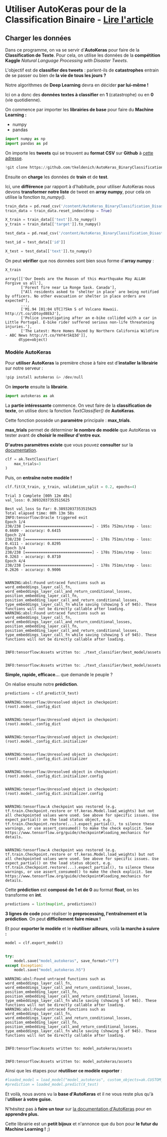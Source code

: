 # **Utiliser AutoKeras pour de la Classification Binaire** - [Lire l'article](https://inside-machinelearning.com/autokeras-la-librairie-du-futur/)

## **Charger les données**

Dans ce programme, on va se servir d'**AutoKeras** pour faire de la **Classification de Texte**. Pour cela, on utilise les données de la **compétition Kaggle** *Natural Language Processing with Disaster Tweets*.

L'objectif est de **classifier des tweets** : parlent-ils de **catastrophes** entrain de se passer ou bien de **la vie de tous les jours ?**

Notre algorithmes de **Deep Learning** devra en décider **par lui-même !**

Ici on a donc des **données textes à classifier** en **1** (catastrophe) ou en **0** (vie quotidienne).

On commence par importer les **librairies de base** pour faire du **Machine Learning :**
- numpy
- pandas


```python
import numpy as np
import pandas as pd
```

On importe les **tweets** qui se trouvent au **format CSV** sur **Github** à [cette adresse](https://github.com/tkeldenich/AutoKeras_BinaryClassification_DisasterTweet).


```python
!git clone https://github.com/tkeldenich/AutoKeras_BinaryClassification_DisasterTweet.git  &> /dev/null
```

Ensuite on **charge** les données de **train** et de **test**.

Ici, une **différence** par rapport à d'habitude, pour utiliser AutoKeras nous devons **transformer notre liste** de tweet en **array numpy**, pour cela on utilise la fonction *to_numpy()*.


```python
train_data = pd.read_csv('/content/AutoKeras_BinaryClassification_DisasterTweet/train.csv', index_col = 'id')
train_data = train_data.reset_index(drop = True)

X_train = train_data[['text']].to_numpy()
y_train = train_data[['target']].to_numpy()
```


```python
test_data = pd.read_csv('/content/AutoKeras_BinaryClassification_DisasterTweet/test.csv')

test_id = test_data[['id']]

X_test = test_data[['text']].to_numpy()
```

On peut **vérifier** que nos données sont bien sous forme d'**array numpy** :


```python
X_train
```




    array([['Our Deeds are the Reason of this #earthquake May ALLAH Forgive us all'],
           ['Forest fire near La Ronge Sask. Canada'],
           ["All residents asked to 'shelter in place' are being notified by officers. No other evacuation or shelter in place orders are expected"],
           ...,
           ['M1.94 [01:04 UTC]?5km S of Volcano Hawaii. http://t.co/zDtoyd8EbJ'],
           ['Police investigating after an e-bike collided with a car in Little Portugal. E-bike rider suffered serious non-life threatening injuries.'],
           ['The Latest: More Homes Razed by Northern California Wildfire - ABC News http://t.co/YmY4rSkQ3d']],
          dtype=object)



### **Modèle AutoKeras**

Pour **utiliser AutoKeras** la première chose à faire est d'**installer la librairie** sur notre serveur :


```python
!pip install autokeras &> /dev/null
```

On **importe** ensuite la **librairie**.


```python
import autokeras as ak
```

La **partie intéressante** commence. On veut faire de la **classification de texte**, on utilise donc la fonction *TextClassifier()* de **AutoKeras**.

Cette fonction possède un **paramètre** principale : **max_trials**.

**max_trials** permet de déterminer **le nombre de modèle** que AutoKeras va tester avant de **choisir le meilleur d'entre eux**.

**D'autres paramètres existe** que vous pouvez **consulter** sur la [documentation](https://autokeras.com/text_classifier/).


```python
clf = ak.TextClassifier(
    max_trials=3
)
```

Puis, on **entraîne notre modèle !**


```python
clf.fit(X_train, y_train, validation_split = 0.2, epochs=4)
```

    Trial 3 Complete [00h 12m 40s]
    val_loss: 0.38932037353515625
    
    Best val_loss So Far: 0.38932037353515625
    Total elapsed time: 00h 13m 58s
    INFO:tensorflow:Oracle triggered exit
    Epoch 1/4
    238/238 [==============================] - 195s 752ms/step - loss: 0.6609 - accuracy: 0.6415
    Epoch 2/4
    238/238 [==============================] - 178s 751ms/step - loss: 0.4111 - accuracy: 0.8295
    Epoch 3/4
    238/238 [==============================] - 178s 751ms/step - loss: 0.3263 - accuracy: 0.8710
    Epoch 4/4
    238/238 [==============================] - 178s 751ms/step - loss: 0.2626 - accuracy: 0.9006


    WARNING:absl:Found untraced functions such as word_embeddings_layer_call_fn, word_embeddings_layer_call_and_return_conditional_losses, position_embedding_layer_call_fn, position_embedding_layer_call_and_return_conditional_losses, type_embeddings_layer_call_fn while saving (showing 5 of 945). These functions will not be directly callable after loading.
    WARNING:absl:Found untraced functions such as word_embeddings_layer_call_fn, word_embeddings_layer_call_and_return_conditional_losses, position_embedding_layer_call_fn, position_embedding_layer_call_and_return_conditional_losses, type_embeddings_layer_call_fn while saving (showing 5 of 945). These functions will not be directly callable after loading.


    INFO:tensorflow:Assets written to: ./text_classifier/best_model/assets


    INFO:tensorflow:Assets written to: ./text_classifier/best_model/assets


**Simple, rapide, efficace...** que demande le peuple ?

On réalise ensuite notre **prédiction**.


```python
predictions = clf.predict(X_test)
```

    WARNING:tensorflow:Unresolved object in checkpoint: (root).model._config_dict


    WARNING:tensorflow:Unresolved object in checkpoint: (root).model._config_dict


    WARNING:tensorflow:Unresolved object in checkpoint: (root).model._config_dict.initializer


    WARNING:tensorflow:Unresolved object in checkpoint: (root).model._config_dict.initializer


    WARNING:tensorflow:Unresolved object in checkpoint: (root).model._config_dict.initializer.config


    WARNING:tensorflow:Unresolved object in checkpoint: (root).model._config_dict.initializer.config


    WARNING:tensorflow:A checkpoint was restored (e.g. tf.train.Checkpoint.restore or tf.keras.Model.load_weights) but not all checkpointed values were used. See above for specific issues. Use expect_partial() on the load status object, e.g. tf.train.Checkpoint.restore(...).expect_partial(), to silence these warnings, or use assert_consumed() to make the check explicit. See https://www.tensorflow.org/guide/checkpoint#loading_mechanics for details.


    WARNING:tensorflow:A checkpoint was restored (e.g. tf.train.Checkpoint.restore or tf.keras.Model.load_weights) but not all checkpointed values were used. See above for specific issues. Use expect_partial() on the load status object, e.g. tf.train.Checkpoint.restore(...).expect_partial(), to silence these warnings, or use assert_consumed() to make the check explicit. See https://www.tensorflow.org/guide/checkpoint#loading_mechanics for details.


Cette **prédiction** est **composé de 1 et de 0** au format **float**, on les transforme en **int**.


```python
predictions = list(map(int, predictions))
```

**3 lignes de code** pour réaliser le **preprocessing, l'entraînement et la prédiction**. On peut **difficilement faire mieux !**

Et pour **exporter le modèle** et le **réutiliser ailleurs**, voilà **la marche à suivre :**


```python
model = clf.export_model()


try:
    model.save("model_autokeras", save_format="tf")
except Exception:
    model.save("model_autokeras.h5")
```

    WARNING:absl:Found untraced functions such as word_embeddings_layer_call_fn, word_embeddings_layer_call_and_return_conditional_losses, position_embedding_layer_call_fn, position_embedding_layer_call_and_return_conditional_losses, type_embeddings_layer_call_fn while saving (showing 5 of 945). These functions will not be directly callable after loading.
    WARNING:absl:Found untraced functions such as word_embeddings_layer_call_fn, word_embeddings_layer_call_and_return_conditional_losses, position_embedding_layer_call_fn, position_embedding_layer_call_and_return_conditional_losses, type_embeddings_layer_call_fn while saving (showing 5 of 945). These functions will not be directly callable after loading.


    INFO:tensorflow:Assets written to: model_autokeras/assets


    INFO:tensorflow:Assets written to: model_autokeras/assets


Ainsi que les étapes pour **réutiliser ce modèle exporter** :


```python
#loaded_model = load_model("model_autokeras", custom_objects=ak.CUSTOM_OBJECTS)
#prediction = loaded_model.predict(X_test)
```

Et voilà, nous avons vu la **base d'AutoKeras** et il ne vous reste plus qu'à l'**utiliser à votre guise.**

N'hésitez pas à **faire un tour** sur [la documentation d'AutoKeras](https://autokeras.com) pour en **apprendre plus.**

Cette librairie est un **petit bijoux** et n'annonce que du bon pour **le futur du Machine Learning !** ;)
